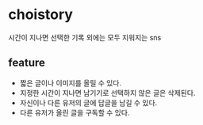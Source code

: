 # choistory
시간이 지나면 선택한 기록 외에는 모두 지워지는 sns

## feature
- 짧은 글이나 이미지를 올릴 수 있다.
- 지정한 시간이 지나면 남기기로 선택하지 않은 글은 삭제된다.
- 자신이나 다른 유저의 글에 답글을 남길 수 있다.
- 다른 유저가 올린 글을 구독할 수 있다.
